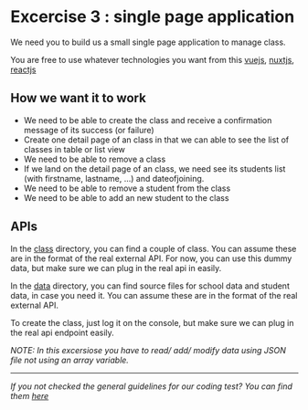 # Excercise 3 : single page application

We need you to build us a small single page application to manage class.

You are free to use whatever technologies you want from this [vuejs](https://vuejs.org/), [nuxtjs](https://nuxtjs.org/), [reactjs](https://reactjs.org/)

## How we want it to work

- We need to be able to create the class and receive a confirmation message of its success (or failure)
- Create one detail page of an class in that we can able to see the list of classes in table or list view
- We need to be able to remove a class
- If we land on the detail page of an class, we need see its students list (with firstname, lastname, ...) and dateofjoining.
- We need to be able to remove a student from the class
- We need to be able to add an new student to the class

## APIs

In the [class](./class/) directory, you can find a couple of class.
You can assume these are in the format of the real external API.
For now, you can use this dummy data, but make sure we can plug in the real api in easily.

In the [data](./data/) directory, you can find source files for school data and student data, in case you need it.
You can assume these are in the format of the real external API.

To create the class, just log it on the console, but make sure we can plug in the real api endpoint easily.

_NOTE: In this excersiose you have to read/ add/ modify data using JSON file not using an array variable._

---

_If you not checked the general guidelines for our coding test? You can find them [here](./README.md)_
